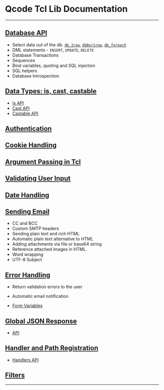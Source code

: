 Qcode Tcl Lib Documentation
=============================

* * *

[Database API][1]
-----------------
* Select data out of the db. [`db_1row`](procs/db_1row.md), [`db0or1row`](procs/db_0or1row.md), [`db_foreach`](procs/db_foreach.md)
* DML statements - `INSERT`, `UPDATE`, `DELETE`
* Database Transactions
* Sequences
* Bind variables, quoting and SQL injection
* SQL helpers
* Database Introspection

[Data Types: is, cast, castable][2]
-----------------------------------
* [Is API](is.md)
* [Cast API](cast.md)
* [Castable API](castable.md)

[Authentication][3]
-------------------

[Cookie Handling][4]
--------------------

[Argument Passing in Tcl][5]
----------------------------

[Validating User Input][6]
-------------------------

[Date Handling][7]
----------------------

[Sending Email][8]
------------------
* CC and BCC
* Custom SMTP headers
* Sending plain text and rich HTML
* Automatic plain text alternative to HTML
* Adding attachments via file or base64 string
* Reference attached images in HTML.
* Word wrapping
* UTF-8 Subject

[Error Handling][9]
-------------------
* Return validation errors to the user
* Automatic email notification

* [Form Variables][10]

[Global JSON Response][11]
--------------------------
* [API](response_api.md)

[Handler and Path Registration][12]
----------------------------------
* [Handlers API](handlers-api.md)

[Filters][13]
-------------

* * *

[1]: db.md
[2]: data-types.md
[3]: auth.md
[4]: cookie.md
[5]: args.md
[6]: validation.md
[7]: date.md
[8]: email.md
[9]: error.md
[10]: form-vars.md
[11]: global-json-response.md
[12]: registration.md
[13]: filters.md